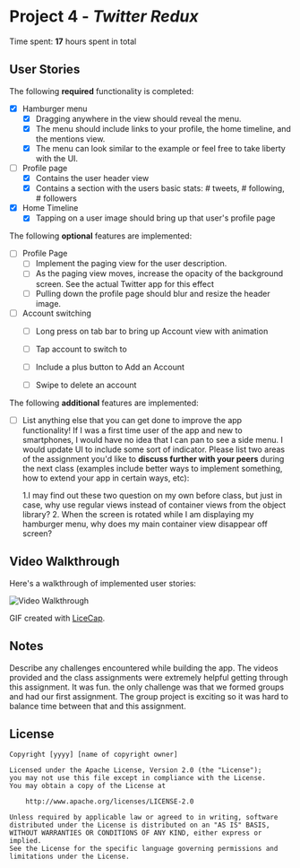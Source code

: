 # Project 4 - *Twitter Redux*

Time spent: **17** hours spent in total

## User Stories

The following **required** functionality is completed:

- [X] Hamburger menu
   - [X] Dragging anywhere in the view should reveal the menu.
   - [X] The menu should include links to your profile, the home timeline, and the mentions view.
   - [X] The menu can look similar to the example or feel free to take liberty with the UI.
- [ ] Profile page
   - [X] Contains the user header view
   - [X] Contains a section with the users basic stats: # tweets, # following, # followers
- [X] Home Timeline
   - [X] Tapping on a user image should bring up that user's profile page

The following **optional** features are implemented:

- [ ] Profile Page
   - [ ] Implement the paging view for the user description.
   - [ ] As the paging view moves, increase the opacity of the background screen. See the actual Twitter app for this effect
   - [ ] Pulling down the profile page should blur and resize the header image.
- [ ] Account switching
   - [ ] Long press on tab bar to bring up Account view with animation
   - [ ] Tap account to switch to
   - [ ] Include a plus button to Add an Account
   - [ ] Swipe to delete an account


The following **additional** features are implemented:

- [ ] List anything else that you can get done to improve the app functionality!
If I was a first time user of the app and new to smartphones, I would have no idea that I can pan to see a side menu. I would update UI to include some sort of indicator. 
Please list two areas of the assignment you'd like to **discuss further with your peers** during the next class (examples include better ways to implement something, how to extend your app in certain ways, etc):

  1.I may find out these two question on my own before class, but just in case, why use regular views instead of container views from the object library?
  2. When the screen is rotated while I am displaying my hamburger menu, why does my main container view disappear off screen?


## Video Walkthrough

Here's a walkthrough of implemented user stories:

<img src='https://cloud.githubusercontent.com/assets/13710170/25319454/33a8bd2a-2853-11e7-95ca-0b806ccc7c56.gif' title='Video Walkthrough' width='' alt='Video Walkthrough' />

GIF created with [LiceCap](http://www.cockos.com/licecap/).

## Notes

Describe any challenges encountered while building the app.
The videos provided and the class assignments were extremely helpful getting through this assignment. It was fun. the only challenge was that we formed groups and had our first assignment. The group project is exciting so it was hard to balance time between that and this assignment. 

## License

    Copyright [yyyy] [name of copyright owner]

    Licensed under the Apache License, Version 2.0 (the "License");
    you may not use this file except in compliance with the License.
    You may obtain a copy of the License at

        http://www.apache.org/licenses/LICENSE-2.0

    Unless required by applicable law or agreed to in writing, software
    distributed under the License is distributed on an "AS IS" BASIS,
    WITHOUT WARRANTIES OR CONDITIONS OF ANY KIND, either express or implied.
    See the License for the specific language governing permissions and
    limitations under the License.
